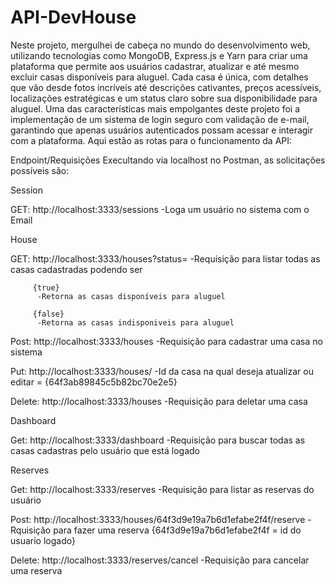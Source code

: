 # API-DevHouse

Neste projeto, mergulhei de cabeça no mundo do desenvolvimento web, utilizando tecnologias como MongoDB, Express.js e Yarn para criar uma plataforma que permite aos usuários cadastrar, atualizar e até mesmo excluir casas disponíveis para aluguel. Cada casa é única, com detalhes que vão desde fotos incríveis até descrições cativantes, preços acessíveis, localizações estratégicas e um status claro sobre sua disponibilidade para aluguel. 
Uma das características mais empolgantes deste projeto foi a implementação de um sistema de login seguro com validação de e-mail, garantindo que apenas usuários autenticados possam acessar e interagir com a plataforma. Aqui estão as rotas para o funcionamento da API:

Endpoint/Requisições
Execultando via localhost no Postman, as solicitações possíveis são:

Session

GET:
     http://localhost:3333/sessions
     -Loga um usuário no sistema com o Email


House

GET:
     http://localhost:3333/houses?status=
     -Requisição para listar todas as casas cadastradas podendo ser

         {true}
          -Retorna as casas disponíveis para aluguel

         {false}
          -Retorna as casas indisponiveis para aluguel

Post:
      http://localhost:3333/houses
      -Requisição para cadastrar uma casa no sistema

Put:
     http://localhost:3333/houses/ 
     -Id da casa na qual deseja atualizar ou editar = {64f3ab89845c5b82bc70e2e5}

Delete:
       http://localhost:3333/houses
       -Requisição para deletar uma casa



Dashboard

Get:
     http://localhost:3333/dashboard
     -Requisição para buscar todas as casas cadastras pelo usuário que está logado


Reserves

Get:
    http://localhost:3333/reserves
    -Requisição para listar as reservas do usuário

Post:
     http://localhost:3333/houses/64f3d9e19a7b6d1efabe2f4f/reserve
     -Rquisição para fazer uma reserva {64f3d9e19a7b6d1efabe2f4f = id do usuario logado} 

Delete: 
       http://localhost:3333/reserves/cancel
       -Requisição para cancelar uma reserva

